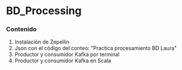 # BD_Processing

### Contenido

1. Instalación de Zepellin
3. Json con el código del conteo: "Practica procesamiento BD Laura"
4. Productor y consumidor Kafka por terminal
5. Productor y consumidor Kafka en Scala
